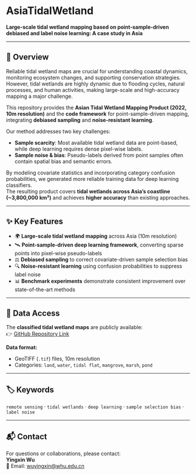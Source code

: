 # AsiaTidalWetland
**Large-scale tidal wetland mapping based on point-sample-driven debiased and label noise learning: A case study in Asia**

---

## 🌊 Overview  
Reliable tidal wetland maps are crucial for understanding coastal dynamics, monitoring ecosystem changes, and supporting conservation strategies. However, tidal wetlands are highly dynamic due to flooding cycles, natural processes, and human activities, making large-scale and high-accuracy mapping a major challenge.  

This repository provides the **Asian Tidal Wetland Mapping Product (2022, 10m resolution)** and the **code framework** for point-sample-driven mapping, integrating **debiased sampling** and **noise-resistant learning**.  

Our method addresses two key challenges:  
- **Sample scarcity**: Most available tidal wetland data are point-based, while deep learning requires dense pixel-wise labels.  
- **Sample noise & bias**: Pseudo-labels derived from point samples often contain spatial bias and semantic errors.  

By modeling covariate statistics and incorporating category confusion probabilities, we generated more reliable training data for deep learning classifiers.  
The resulting product covers **tidal wetlands across Asia’s coastline (~3,800,000 km²)** and achieves **higher accuracy** than existing approaches.  

---

## ✨ Key Features  
- 🌍 **Large-scale tidal wetland mapping** across Asia (10m resolution)  
- 🛰️ **Point-sample-driven deep learning framework**, converting sparse points into pixel-wise pseudo-labels  
- ⚖️ **Debiased sampling** to correct covariate-driven sample selection bias  
- 🔍 **Noise-resistant learning** using confusion probabilities to suppress label noise  
- 📊 **Benchmark experiments** demonstrate consistent improvement over state-of-the-art methods  

---

## 📂 Data Access  
The **classified tidal wetland maps** are publicly available:  
👉 [GitHub Repository Link](https://github.com/yingxinwu/AsiaTidalWetland.git)  

**Data format:**  
- GeoTIFF (`.tif`) files, 10m resolution  
- Categories: `land`, `water`, `tidal flat`, `mangrove`, `marsh`, `pond`  

---

## 🏷️ Keywords  
`remote sensing` · `tidal wetlands` · `deep learning` · `sample selection bias` · `label noise`  

---

## 📬 Contact  
For questions or collaborations, please contact:  
**Yingxin Wu**  
📧 Email: [wuyingxin@whu.edu.cn](mailto:wuyingxin@whu.edu.cn)  
